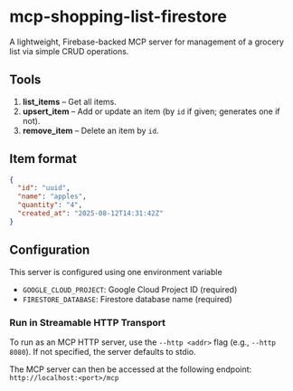# mcp-shopping-list-firestore

A lightweight, Firebase-backed MCP server for management of a grocery list via simple CRUD operations.

## Tools

1. **list_items** – Get all items.
2. **upsert_item** – Add or update an item (by `id` if given; generates one if not).
3. **remove_item** – Delete an item by `id`.

## Item format

```json
{
  "id": "uuid",
  "name": "apples",
  "quantity": "4",
  "created_at": "2025-08-12T14:31:42Z"
}
```

## Configuration

This server is configured using one environment variable

- `GOOGLE_CLOUD_PROJECT`: Google Cloud Project ID (required)
- `FIRESTORE_DATABASE`: Firestore database name (required)

### Run in Streamable HTTP Transport

To run as an MCP HTTP server, use the `--http <addr>` flag (e.g., `--http 8080`). If not specified, the server defaults to stdio.

The MCP server can then be accessed at the following endpoint: `http://localhost:<port>/mcp`
